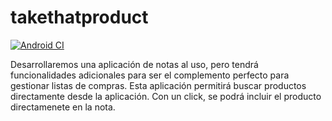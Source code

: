 # takethatproduct

[![Android CI](https://github.com/bdmariobd/takethatproduct/actions/workflows/android.yml/badge.svg?branch=master)](https://github.com/bdmariobd/takethatproduct/actions/workflows/android.yml)
 
Desarrollaremos una aplicación de notas al uso, pero tendrá funcionalidades adicionales para ser el complemento perfecto para gestionar listas de compras. Esta aplicación permitirá buscar productos directamente desde la aplicación. Con un click, se podrá incluir el producto directamenete en la nota.
